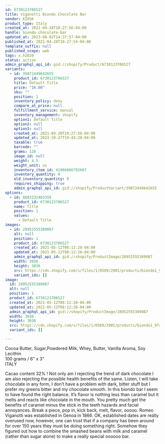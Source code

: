 ```yaml
---
id: 6730123706527
title: Viganotti Biondo Chocolate Bar
vendor: KIOSK
product_type: Italy
created_at: 2021-04-28T10:27:56-04:00
handle: biondo-chocolate-bar
updated_at: 2023-08-02T14:37:57-04:00
published_at: 2021-04-28T10:27:54-04:00
template_suffix: null
published_scope: web
tags: x.h2020
status: active
admin_graphql_api_id: gid://shopify/Product/6730123706527
variants:
  - id: 39872449642655
    product_id: 6730123706527
    title: Default Title
    price: "16.00"
    sku: ""
    position: 1
    inventory_policy: deny
    compare_at_price: null
    fulfillment_service: manual
    inventory_management: shopify
    option1: Default Title
    option2: null
    option3: null
    created_at: 2021-04-28T10:27:56-04:00
    updated_at: 2023-10-27T19:43:28-04:00
    taxable: true
    barcode: ""
    grams: 128
    image_id: null
    weight: 4.5
    weight_unit: oz
    inventory_item_id: 41966866792607
    inventory_quantity: 0
    old_inventory_quantity: 0
    requires_shipping: true
    admin_graphql_api_id: gid://shopify/ProductVariant/39872449642655
options:
  - id: 8683332403359
    product_id: 6730123706527
    name: Title
    position: 1
    values:
      - Default Title
images:
  - id: 28952555389087
    alt: null
    position: 1
    product_id: 6730123706527
    created_at: 2021-05-12T08:12:28-04:00
    updated_at: 2021-05-12T08:12:28-04:00
    admin_graphql_api_id: gid://shopify/ProductImage/28952555389087
    width: 3036
    height: 3036
    src: https://cdn.shopify.com/s/files/1/0589/2901/products/biondo1_9fa0e7c1-ad83-4d7d-a9c6-4cdeea271bc1.jpg?v=1620821548
    variant_ids: []
image:
  id: 28952555389087
  alt: null
  position: 1
  product_id: 6730123706527
  created_at: 2021-05-12T08:12:28-04:00
  updated_at: 2021-05-12T08:12:28-04:00
  admin_graphql_api_id: gid://shopify/ProductImage/28952555389087
  width: 3036
  height: 3036
  src: https://cdn.shopify.com/s/files/1/0589/2901/products/biondo1_9fa0e7c1-ad83-4d7d-a9c6-4cdeea271bc1.jpg?v=1620821548
  variant_ids: []

---
```


Cocoa Butter, Sugar,Powdered Milk, Whey, Butter, Vanilla Aroma, Soy Lecithin  
100 grams / 6" x 3"  
ITALY  
  
Cacao content 32% ! Not only am I rejecting the trend of dark chocolate I am also rejecting the possible health benefits of the same. Listen, I will take chocolate in any form, I don’t have a problem with dark, bitter stuff but I prefer my greens bitter and my chocolate smooth. In this biondo bar I seem to have found the right balance. It’s flavor is nothing less than caramel but it melts and reacts like chocolate in the mouth. You pretty much get the benefits of caramel minus the stick in the teeth hazards and facial annoyances. Break a piece, pop in, kick back, melt, flavor, ooooo. Romeo Viganotti was established in Genoa in 1866. OK, established dates are really overused now, however, one can trust that if a company has been around for over 150 years they must be doing something right. Somehow they figured out how to combine the smashed beans with milk and caramel (rather than sugar alone) to make a really special oooooo bar.